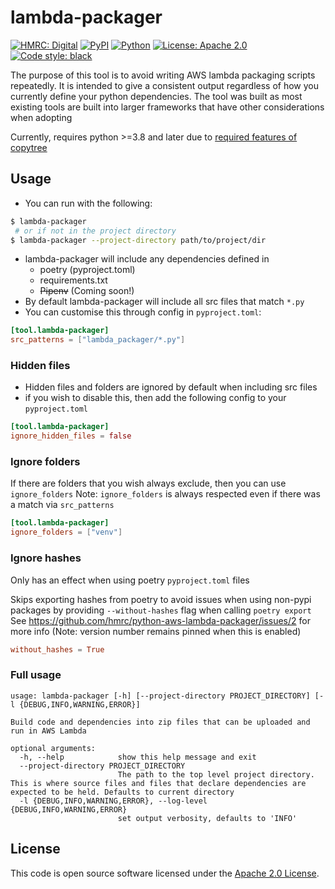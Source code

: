 # lambda-packager

<a href="https://github.com/hmrc"><img alt="HMRC: Digital" src="https://img.shields.io/badge/HMRC-Digital-FFA500?style=flat&labelColor=000000&logo=gov.uk"></a>
<a href="https://pypi.org/project/lambda-packager/"><img alt="PyPI" src="https://img.shields.io/pypi/v/lambda-packager"></a>
<a href="https://pypi.org/project/lambda-packager/"><img alt="Python" src="https://img.shields.io/pypi/pyversions/lambda-packager"></a>
<a href="https://github.com/hmrc/python-aws-lambda-packager/blob/master/LICENSE"><img alt="License: Apache 2.0" src="https://img.shields.io/github/license/hmrc/python-aws-lambda-packager"></a>
<a href="https://github.com/psf/black"><img alt="Code style: black" src="https://img.shields.io/badge/code%20style-black-000000.svg"></a>

The purpose of this tool is to avoid writing AWS lambda packaging scripts repeatedly. It is intended to give a consistent output regardless of how you currently define your python dependencies. The tool was built as most existing tools are built into larger frameworks that have other considerations when adopting

Currently, requires python >=3.8 and later due to [required features of copytree](https://docs.python.org/3/library/shutil.html#shutil.copytree)

## Usage
- You can run with the following:
```bash
$ lambda-packager
 # or if not in the project directory  
$ lambda-packager --project-directory path/to/project/dir
```
- lambda-packager will include any dependencies defined in
    - poetry (pyproject.toml)
    - requirements.txt
    - ~~Pipenv~~ (Coming soon!)
- By default lambda-packager will include all src files that match `*.py`
- You can customise this through config in `pyproject.toml`:
```toml
[tool.lambda-packager]
src_patterns = ["lambda_packager/*.py"]
```

### Hidden files
- Hidden files and folders are ignored by default when including src files
- if you wish to disable this, then add the following config to your `pyproject.toml`
```toml
[tool.lambda-packager]
ignore_hidden_files = false
```

### Ignore folders
If there are folders that you wish always exclude, then you can use `ignore_folders`
Note: `ignore_folders` is always respected even if there was a match via `src_patterns`
```toml
[tool.lambda-packager]
ignore_folders = ["venv"]
```

### Ignore hashes
Only has an effect when using poetry `pyproject.toml` files

Skips exporting hashes from poetry to avoid issues when using non-pypi packages 
by providing `--without-hashes` flag when calling `poetry export`
See https://github.com/hmrc/python-aws-lambda-packager/issues/2 for more info (Note: version number remains pinned when this is enabled)
```toml
without_hashes = True
```

### Full usage
```
usage: lambda-packager [-h] [--project-directory PROJECT_DIRECTORY] [-l {DEBUG,INFO,WARNING,ERROR}]

Build code and dependencies into zip files that can be uploaded and run in AWS Lambda

optional arguments:
  -h, --help            show this help message and exit
  --project-directory PROJECT_DIRECTORY
                        The path to the top level project directory. This is where source files and files that declare dependencies are expected to be held. Defaults to current directory
  -l {DEBUG,INFO,WARNING,ERROR}, --log-level {DEBUG,INFO,WARNING,ERROR}
                        set output verbosity, defaults to 'INFO'

```

## License

This code is open source software licensed under the [Apache 2.0 License]("http://www.apache.org/licenses/LICENSE-2.0.html").
